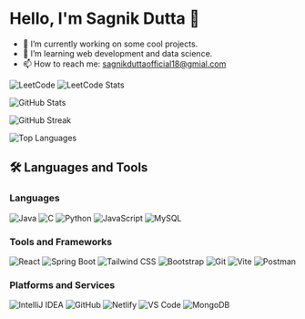 # Hello, I'm Sagnik Dutta 👋

- 🔭 I’m currently working on some cool projects.
- 🌱 I’m learning web development and data science.
- 📫 How to reach me: sagnikduttaofficial18@gmial.com

![LeetCode](https://img.shields.io/badge/LeetCode-Progress-orange)  ![LeetCode Stats](https://leetcard.jacoblin.cool/Sagnik_Dutta_10)


![GitHub Stats](https://github-readme-stats.vercel.app/api?username=DSagnik24&show_icons=true&theme=dark)

![GitHub Streak](https://streak-stats.demolab.com?user=DSagnik24&theme=dark)

![Top Languages](https://github-readme-stats.vercel.app/api/top-langs/?username=DSagnik24&layout=compact&theme=dark)

## 🛠️ Languages and Tools

### Languages
![Java](https://skillicons.dev/icons?i=java)
![C](https://skillicons.dev/icons?i=c)
![Python](https://skillicons.dev/icons?i=python)
![JavaScript](https://skillicons.dev/icons?i=javascript)
![MySQL](https://skillicons.dev/icons?i=mysql)

### Tools and Frameworks
![React](https://skillicons.dev/icons?i=react)
![Spring Boot](https://skillicons.dev/icons?i=spring)
![Tailwind CSS](https://skillicons.dev/icons?i=tailwind)
![Bootstrap](https://skillicons.dev/icons?i=bootstrap)
![Git](https://skillicons.dev/icons?i=git)
![Vite](https://skillicons.dev/icons?i=vite)
![Postman](https://skillicons.dev/icons?i=postman)

### Platforms and Services
![IntelliJ IDEA](https://skillicons.dev/icons?i=intellij)
![GitHub](https://skillicons.dev/icons?i=github)
![Netlify](https://skillicons.dev/icons?i=netlify)
![VS Code](https://skillicons.dev/icons?i=vscode)
![MongoDB](https://skillicons.dev/icons?i=mongodb)

